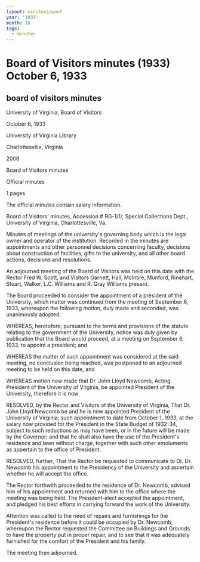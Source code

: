 ```yaml
---
layout: minutesLayout
year: '1933'
month: 10
tags:
  - minutes
---
```

Board of Visitors minutes (1933) October 6, 1933
================================================

board of visitors minutes
-------------------------

University of Virginia, Board of Visitors

October 6, 1933

University of Virginia Library

Charlottesville, Virginia

2006

Board of Visitors minutes

Official minutes

1 pages

The official minutes contain salary information.

Board of Visitors' minutes, Accession # RG-1/1/, Special Collections Dept., University of Virginia, Charlottesville, Va.

Minutes of meetings of the university's governing body which is the legal owner and operator of the institution. Recorded in the minutes are appointments and other personnel decisions concerning faculty, decisions about construction of facilities, gifts to the university, and all other board actions, decisions and resolutions.

An adjourned meeting of the Board of Visitors was held on this date with the Rector Fred W. Scott, and Visitors Garnett, Hall, McIntire, Munford, Rinehart, Stuart, Walker, L.C. Williams and R. Gray Williams present.

The Board proceeded to consider the appointment of a president of the University, which matter was continued from the meeting of September 6, 1933, whereupon the following motion, duly made and seconded, was unanimously adopted:

WHEREAS, heretofore, pursuant to the terms and provisions of the statute relating to the government of the University, notice was duly given by publication that the Board would proceed, at a meeting on September 6, 1933, to appoint a president; and

WHEREAS the matter of such appointment was considered at the said meeting, no conclusion being reached, was postponed to an adjourned meeting to be held on this date, and

WHEREAS motion now made that Dr. John Lloyd Newcomb, Acting President of the University of Virginia, be appointed President of the University, therefore it is now

RESOLVED, by the Rector and Visitors of the University of Virginia, That Dr. John Lloyd Newcomb be and he is now appointed President of the University of Virginia; such appointment to date from October 1, 1933, at the salary now provided for the President in the State Budget of 1932-34, subject to such reductions as may have been, or in the future will be made by the Governor; and that he shall also have the use of the President's residence and lawn without charge, together with such other emoluments as appertain to the office of President.

RESOLVED, further, That the Rector be requested to communicate to Dr. Dr. Newcomb his appointment to the Presidency of the University and ascertain whether he will accept the office.

The Rector forthwith proceeded to the residence of Dr. Newcomb, advised him of his appointment and returned with him to the office where the meeting was being held. The President-elect accepted the appointment, and pledged his best efforts in carrying forward the work of the University.

Attention was called to the need of repairs and furnishings for the President's residence before it could be occupied by Dr. Newcomb, whereupon the Rector requested the Committee on Buildings and Grounds to have the property put in proper repair, and to see that it was adequately furnished for the comfort of the President and his family.

The meeting then adjourned.
